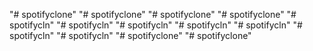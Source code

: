 "# spotifyclone" 
"# spotifyclone" 
"# spotifyclone" 
"# spotifyclone" 
"# spotifycln" 
"# spotifycln" 
"# spotifycln" 
"# spotifycln" 
"# spotifycln" 
"# spotifycln" 
"# spotifycln" 
"# spotifyclone" 
"# spotifyclone" 
